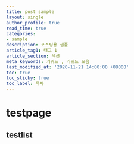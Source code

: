 ```yaml
---
title: post sample
layout: single
author_profile: true
read_time: true
categories:
- sample
description: 포스팅용 샘플
article_tag1: 태그 1
article_section: 섹션
meta_keywords: 키워드 , 키워드 모음
last_modified_at: '2020-11-21 14:00:00 +08000'
toc: true
toc_sticky: true
toc_label: 목차 
---
```


# testpage
## testlist